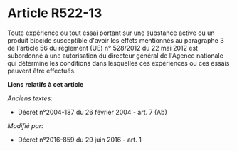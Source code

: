 # Article R522-13

Toute expérience ou tout essai portant sur une substance active ou un produit biocide susceptible d'avoir les effets
mentionnés au paragraphe 3 de l'article 56 du règlement (UE) n° 528/2012 du 22 mai 2012 est subordonné à une autorisation du
directeur général de l'Agence nationale qui détermine les conditions dans lesquelles ces expériences ou ces essais peuvent
être effectués.

**Liens relatifs à cet article**

_Anciens textes_:

  - Décret n°2004-187 du 26 février 2004 - art. 7 (Ab)

_Modifié par_:

  - Décret n°2016-859 du 29 juin 2016 - art. 1
